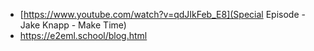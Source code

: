 - [https://www.youtube.com/watch?v=qdJIkFeb_E8](Special Episode - Jake Knapp - Make Time)
- https://e2eml.school/blog.html
